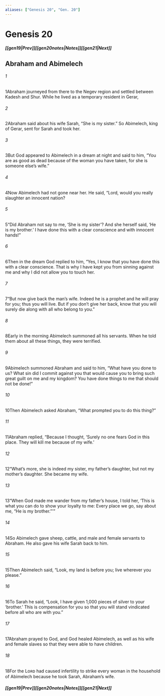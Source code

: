 ```yaml
---
aliases: ["Genesis 20", "Gen. 20"]
---
```

# Genesis 20
##### <span class=arrow-left></span>[[gen19|Prev]]<span class=navigation-separator></span>[[gen20notes|Notes]]<span class=navigation-separator></span>[[gen21|Next]]<span class=arrow-right></span>
## Abraham and Abimelech
###### 1
<span class=verse-first>1</span>Abraham journeyed from there to the Negev region and settled between Kadesh and Shur. While he lived as a temporary resident in Gerar,
###### 2
<span class=verse-body>2</span>Abraham said about his wife Sarah, “She is my sister.” So Abimelech, king of Gerar, sent for Sarah and took her.
###### 3
<span class=verse-body>3</span>But God appeared to Abimelech in a dream at night and said to him, “You are as good as dead because of the woman you have taken, for she is someone else’s wife.”
###### 4
<span class=verse-body>4</span>Now Abimelech had not gone near her. He said, “Lord, would you really slaughter an innocent nation?
###### 5
<span class=verse-body>5</span>“Did Abraham not say to me, ‘She is my sister’? And she herself said, ‘He is my brother.’ I have done this with a clear conscience and with innocent hands!”
###### 6
<span class=verse-body>6</span>Then in the dream God replied to him, “Yes, I know that you have done this with a clear conscience. That is why I have kept you from sinning against me and why I did not allow you to touch her.
###### 7
<span class=verse-body>7</span>“But now give back the man’s wife. Indeed he is a prophet and he will pray for you; thus you will live. But if you don’t give her back, know that you will surely die along with all who belong to you.”
<div class=paragraph-break></div>

###### 8
<span class=verse-first>8</span>Early in the morning Abimelech summoned all his servants. When he told them about all these things, they were terrified.
###### 9
<span class=verse-body>9</span>Abimelech summoned Abraham and said to him, “What have you done to us? What sin did I commit against you that would cause you to bring such great guilt on me and my kingdom? You have done things to me that should not be done!”
###### 10
<span class=verse-body>10</span>Then Abimelech asked Abraham, “What prompted you to do this thing?”
###### 11
<span class=verse-body>11</span>Abraham replied, “Because I thought, ‘Surely no one fears God in this place. They will kill me because of my wife.’
###### 12
<span class=verse-body>12</span>“What’s more, she is indeed my sister, my father’s daughter, but not my mother’s daughter. She became my wife.
###### 13
<span class=verse-body>13</span>“When God made me wander from my father’s house, I told her, ‘This is what you can do to show your loyalty to me: Every place we go, say about me, “He is my brother.”’”
###### 14
<span class=verse-body>14</span>So Abimelech gave sheep, cattle, and male and female servants to Abraham. He also gave his wife Sarah back to him.
###### 15
<span class=verse-body>15</span>Then Abimelech said, “Look, my land is before you; live wherever you please.”
###### 16
<span class=verse-body>16</span>To Sarah he said, “Look, I have given 1,000 pieces of silver to your ‘brother.’ This is compensation for you so that you will stand vindicated before all who are with you.”
###### 17
<span class=verse-body>17</span>Abraham prayed to God, and God healed Abimelech, as well as his wife and female slaves so that they were able to have children.
###### 18
<span class=verse-body>18</span>For the Lᴏʀᴅ had caused infertility to strike every woman in the household of Abimelech because he took Sarah, Abraham’s wife.
##### <span class=arrow-left></span>[[gen19|Prev]]<span class=navigation-separator></span>[[gen20notes|Notes]]<span class=navigation-separator></span>[[gen21|Next]]<span class=arrow-right></span>